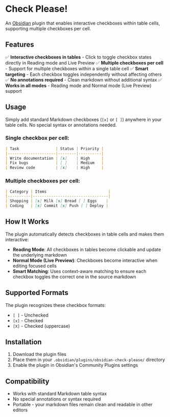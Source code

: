 # Check Please!

An [Obsidian](https://obsidian.md) plugin that enables interactive checkboxes within table cells, supporting multiple checkboxes per cell.

## Features

✅ **Interactive checkboxes in tables** - Click to toggle checkbox states directly in Reading mode and Live Preview
✅ **Multiple checkboxes per cell** - Support for multiple checkboxes within a single table cell
✅ **Smart targeting** - Each checkbox toggles independently without affecting others
✅ **No annotations required** - Clean markdown without additional syntax
✅ **Works in all modes** - Reading mode and Normal mode (Live Preview) support

## Usage

Simply add standard Markdown checkboxes (`[x]` or `[ ]`) anywhere in your table cells. No special syntax or annotations needed.

### Single checkbox per cell:
```markdown
| Task                | Status | Priority |
|---------------------|--------|----------|
| Write documentation | [x]    | High     |
| Fix bugs            | [ ]    | Medium   |
| Review code         | [x]    | High     |
```

### Multiple checkboxes per cell:
```markdown
| Category | Items                           |
|----------|---------------------------------|
| Shopping | [x] Milk [x] Bread [ ] Eggs    |
| Coding   | [x] Commit [x] Push [ ] Deploy |
```

## How It Works

The plugin automatically detects checkboxes in table cells and makes them interactive:

- **Reading Mode**: All checkboxes in tables become clickable and update the underlying markdown
- **Normal Mode (Live Preview)**: Checkboxes become interactive when editing focused cells
- **Smart Matching**: Uses context-aware matching to ensure each checkbox toggles the correct one in the source markdown

## Supported Formats

The plugin recognizes these checkbox formats:
- `[ ]` - Unchecked
- `[x]` - Checked
- `[X]` - Checked (uppercase)

## Installation

1. Download the plugin files
2. Place them in your `.obsidian/plugins/obsidian-check-please/` directory
3. Enable the plugin in Obsidian's Community Plugins settings

## Compatibility

- Works with standard Markdown table syntax
- No special annotations or syntax required
- Portable - your markdown files remain clean and readable in other editors

